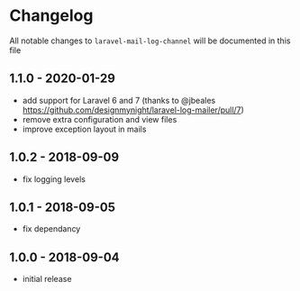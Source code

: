 # Changelog

All notable changes to `laravel-mail-log-channel` will be documented in this file

## 1.1.0 - 2020-01-29

- add support for Laravel 6 and 7 (thanks to @jbeales https://github.com/designmynight/laravel-log-mailer/pull/7)
- remove extra configuration and view files
- improve exception layout in mails

## 1.0.2 - 2018-09-09

- fix logging levels

## 1.0.1 - 2018-09-05

- fix dependancy

## 1.0.0 - 2018-09-04

- initial release
